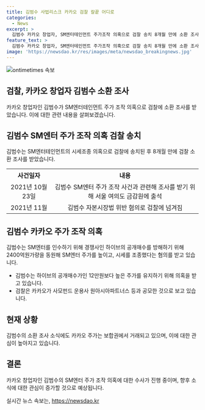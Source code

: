 ```yaml
---
title: 김범수 사법리스크 카카오 검찰 칼끝 어디로
categories:
  - News
excerpt: >
  김범수 카카오 창업자, SM엔터테인먼트 주가조작 의혹으로 검찰 송치 8개월 만에 소환 조사. 카카오의 SM엔터 인수과정에서 시세조종 의혹, 공모 의혹 등이 불거졌고, 주요 관계자들은 재판 중. 카카오 주가는 김 위원장 소환 조사 소식에도 보합권에서 거래되고 있다.
feature_text: >
  김범수 카카오 창업자, SM엔터테인먼트 주가조작 의혹으로 검찰 송치 8개월 만에 소환 조사. 카카오의 SM엔터 인수과정에서 시세조종 의혹, 공모 의혹 등이 불거졌고, 주요 관계자들은 재판 중. 카카오 주가는 김 위원장 소환 조사 소식에도 보합권에서 거래되고 있다.
image: 'https://newsdao.kr/res/images/meta/newsdao_breakingnews.jpg'
---
```


<p><img src="https://newsdao.kr/res/images/meta/newsdao_breakingnews.jpg" alt="ontimetimes 속보" /></p>

<h2 data-ke-size="size26"><b>검찰, 카카오 창업자 김범수 소환 조사</b></h2>

<p data-ke-size="size16">카카오 창업자인 김범수가 SM엔터테인먼트 주가 조작 의혹으로 검찰에 소환 조사를 받았습니다. 이에 대한 관련 내용을 살펴보겠습니다.</p>

<h2 data-ke-size="size24">김범수 SM엔터 주가 조작 의혹 검찰 송치</h2>

<p data-ke-size="size16">김범수는 SM엔터테인먼트의 시세조종 의혹으로 검찰에 송치된 후 8개월 만에 검찰 소환 조사를 받았습니다.</p>

<table>
    <tr>
        <th>사건일자</th>
        <th>내용</th>
    </tr>
    <tr>
        <td style="text-align: center; height: 17px;">2021년 10월 23일</td>
        <td style="text-align: center; height: 17px;">김범수 SM엔터 주가 조작 사건과 관련해 조사를 받기 위해 서울 여의도 금감원에 출석</td>
    </tr>
    <tr>
        <td style="text-align: center; height: 17px;">2021년 11월</td>
        <td style="text-align: center; height: 17px;">김범수 자본시장법 위반 혐의로 검찰에 넘겨짐</td>
    </tr>
</table>

<h2 data-ke-size="size24">김범수 카카오 주가 조작 의혹</h2>

<p data-ke-size="size16">김범수는 SM엔터를 인수하기 위해 경쟁사인 하이브의 공개매수를 방해하기 위해 2400억원가량을 동원해 SM엔터 주가를 높이고, 시세를 조종했다는 혐의를 받고 있습니다.</p>

<ul>
    <li>김범수는 하이브의 공개매수가인 12만원보다 높은 주가를 유지하기 위해 의혹을 받고 있습니다.</li>
    <li>검찰은 카카오가 사모펀드 운용사 원아시아파트너스 등과 공모한 것으로 보고 있습니다.</li>
</ul>

<h2 data-ke-size="size24">현재 상황</h2>

<p data-ke-size="size16">김범수의 소환 조사 소식에도 카카오 주가는 보합권에서 거래되고 있으며, 이에 대한 관심이 높아지고 있습니다.</p>

<h2 data-ke-size="size24">결론</h2>

<p data-ke-size="size16">카카오 창업자인 김범수의 SM엔터 주가 조작 의혹에 대한 수사가 진행 중이며, 향후 소식에 대한 관심이 증가할 것으로 예상됩니다.</p>
실시간 뉴스 속보는, <a href="https://newsdao.kr" rel="dofollow">https://newsdao.kr</a>


